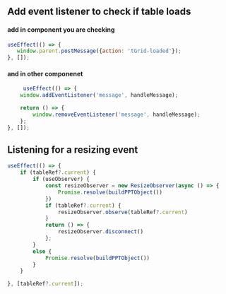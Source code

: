 ## Add event listener to check if table loads

#### add in component you are checking

 ```javascript
useEffect(() => {
    window.parent.postMessage({action: 'tGrid-loaded'});
}, []);
```

#### and in other componenet

```javascript
     useEffect(() => {
    window.addEventListener('message', handleMessage);

    return () => {
        window.removeEventListener('message', handleMessage);
    };
}, []);
```

## Listening for a resizing event

```javascript
useEffect(() => {
    if (tableRef?.current) {
        if (useObserver) {
            const resizeObserver = new ResizeObserver(async () => {
                Promise.resolve(buildPPTObject())
            })
            if (tableRef?.current) {
                resizeObserver.observe(tableRef?.current)
            }
            return () => {
                resizeObserver.disconnect()
            };
        }
        else {
            Promise.resolve(buildPPTObject())
        }
    }

}, [tableRef?.current]);
```